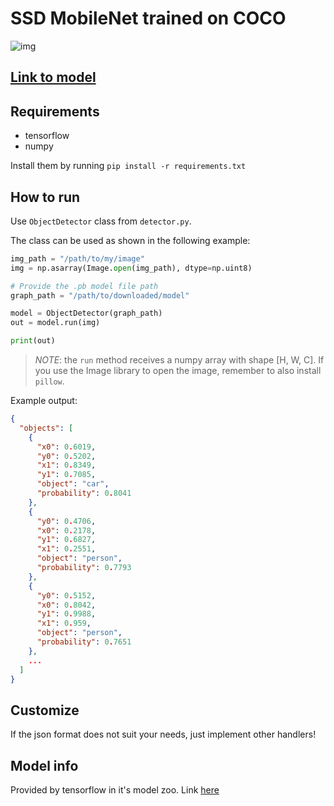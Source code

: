 # SSD MobileNet trained on COCO

![img](imgs/result.png)

## [Link to model](https://github.com/iitzco/deepzoo/releases/download/model-upload-1/ssd_mobilenet_v2_coco_2018_03_29.zip)

## Requirements

* tensorflow
* numpy

Install them by running `pip install -r requirements.txt`

## How to run

Use `ObjectDetector` class from `detector.py`. 

The class can be used as shown in the following example:

```python
img_path = "/path/to/my/image"
img = np.asarray(Image.open(img_path), dtype=np.uint8)

# Provide the .pb model file path
graph_path = "/path/to/downloaded/model"

model = ObjectDetector(graph_path)
out = model.run(img)

print(out)
```

> *NOTE*: the `run` method receives a numpy array with shape [H, W, C]. If you use the Image library to open the image, remember to also install `pillow`.

Example output:

```json
{
  "objects": [
    {
      "x0": 0.6019,
      "y0": 0.5202,
      "x1": 0.8349,
      "y1": 0.7085,
      "object": "car",
      "probability": 0.8041
    },
    {
      "y0": 0.4706,
      "x0": 0.2178,
      "y1": 0.6827,
      "x1": 0.2551,
      "object": "person",
      "probability": 0.7793
    },
    {
      "y0": 0.5152,
      "x0": 0.8042,
      "y1": 0.9988,
      "x1": 0.959,
      "object": "person",
      "probability": 0.7651
    },
	...
  ]
}
```

## Customize

If the json format does not suit your needs, just implement other handlers!

## Model info

Provided by tensorflow in it's model zoo. Link [here](https://github.com/tensorflow/models/blob/master/research/object_detection/g3doc/detection_model_zoo.md)
